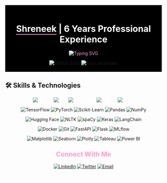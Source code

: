 <!-- GitHub Profile README for Shreneek -->
<div align="center" style="background-color: #000000; padding: 20px;">
  <h1 style="color: #ffffff;">
    <span style="border-bottom: 2px solid #ff9bcf;">Shreneek</span> | 6 Years Professional Experience
  </h1>
  
  <!-- Dynamic Title Animation -->
  <p align="center" style="color: #ff9bcf;">
    <img src="https://readme-typing-svg.herokuapp.com?font=Fira+Code&size=22&duration=3000&pause=1000&color=FF9BCF&center=true&vCenter=true&width=440&lines=Data+Scientist;NLP+Engineer;Agentic+AI+Developer;Deep+Learning+Engineer" alt="Typing SVG" />
  </p>

  <!-- GitHub Stats -->
  <img src="https://github-readme-stats.vercel.app/api?username=shreniek&show_icons=true&count_private=true&hide_border=true&title_color=ff9bcf&icon_color=ffffff&text_color=ffffff&bg_color=000000" alt="GitHub Stats" />
  
  <!-- Top Languages -->
  <img src="https://github-readme-stats.vercel.app/api/top-langs/?username=shreneek&layout=compact&hide_border=true&title_color=ff9bcf&text_color=ffffff&bg_color=000000" alt="Top Languages" />
  

</div>

## 🛠️ Skills & Technologies

<div align="center">

<!-- Programming Languages -->
<p align="center" style="color: #ffffff;">
  <img src="https://img.shields.io/badge/Python-3776AB?style=for-the-badge&logo=python&logoColor=white" alt="Python" />
  <img src="https://img.shields.io/badge/SQL-4479A1?style=for-the-badge&logo=postgresql&logoColor=white" alt="SQL" />
  <img src="https://img.shields.io/badge/JavaScript-F7DF1E?style=for-the-badge&logo=javascript&logoColor=black" alt="JavaScript" />
  <img src="https://img.shields.io/badge/HTML5-E34F26?style=for-the-badge&logo=html5&logoColor=white" alt="HTML5" />
  <img src="https://img.shields.io/badge/CSS3-1572B6?style=for-the-badge&logo=css3&logoColor=white" alt="CSS3" />
</p>

<!-- Data Science & ML Frameworks -->
<p align="center">
  <img src="https://img.shields.io/badge/TensorFlow-FF6F00?style=for-the-badge&logo=tensorflow&logoColor=white" alt="TensorFlow" />
  <img src="https://img.shields.io/badge/PyTorch-EE4C2C?style=for-the-badge&logo=pytorch&logoColor=white" alt="PyTorch" />
  <img src="https://img.shields.io/badge/scikit--learn-F7931E?style=for-the-badge&logo=scikit-learn&logoColor=white" alt="Scikit-Learn" />
  <img src="https://img.shields.io/badge/Pandas-150458?style=for-the-badge&logo=pandas&logoColor=white" alt="Pandas" />
  <img src="https://img.shields.io/badge/NumPy-013243?style=for-the-badge&logo=numpy&logoColor=white" alt="NumPy" />
</p>

<!-- NLP & Deep Learning -->
<p align="center">
  <img src="https://img.shields.io/badge/Hugging_Face-FFD21E?style=for-the-badge" alt="Hugging Face" />
  <img src="https://img.shields.io/badge/NLTK-3776AB?style=for-the-badge" alt="NLTK" />
  <img src="https://img.shields.io/badge/spaCy-09A3D5?style=for-the-badge" alt="spaCy" />
  <img src="https://img.shields.io/badge/Keras-D00000?style=for-the-badge&logo=keras&logoColor=white" alt="Keras" />
  <img src="https://img.shields.io/badge/LangChain-000000?style=for-the-badge" alt="LangChain" />
</p>

<!-- Other Tools & Technologies -->
<p align="center">
  <img src="https://img.shields.io/badge/Docker-2496ED?style=for-the-badge&logo=docker&logoColor=white" alt="Docker" />
  <img src="https://img.shields.io/badge/Git-F05032?style=for-the-badge&logo=git&logoColor=white" alt="Git" />
  <img src="https://img.shields.io/badge/FastAPI-009688?style=for-the-badge&logo=fastapi&logoColor=white" alt="FastAPI" />
  <img src="https://img.shields.io/badge/Flask-000000?style=for-the-badge&logo=flask&logoColor=white" alt="Flask" />
  <img src="https://img.shields.io/badge/MLflow-0194E2?style=for-the-badge&logo=mlflow&logoColor=white" alt="MLflow" />
</p>

<!-- Data Visualization & BI -->
<p align="center">
  <img src="https://img.shields.io/badge/Matplotlib-3776AB?style=for-the-badge" alt="Matplotlib" />
  <img src="https://img.shields.io/badge/Seaborn-3776AB?style=for-the-badge" alt="Seaborn" />
  <img src="https://img.shields.io/badge/Plotly-3F4F75?style=for-the-badge&logo=plotly&logoColor=white" alt="Plotly" />
  <img src="https://img.shields.io/badge/Tableau-E97627?style=for-the-badge&logo=tableau&logoColor=white" alt="Tableau" />
  <img src="https://img.shields.io/badge/Power_BI-F2C811?style=for-the-badge&logo=powerbi&logoColor=black" alt="Power BI" />
</p>

</div>

<!-- Connect Section -->
<h2 align="center" style="color: #ff9bcf;">Connect With Me</h2>
<p align="center">
  <a href="https://www.linkedin.com/in/shreneek/"><img src="https://img.shields.io/badge/LinkedIn-0077B5?style=for-the-badge&logo=linkedin&logoColor=white" alt="LinkedIn" /></a>
  <a href="https://twitter.com/shreneek"><img src="https://img.shields.io/badge/Twitter-1DA1F2?style=for-the-badge&logo=twitter&logoColor=white" alt="Twitter" /></a>
  <a href="mailto:contact@shreneek.com"><img src="https://img.shields.io/badge/Email-D14836?style=for-the-badge&logo=gmail&logoColor=white" alt="Email" /></a>
</p>

<!-- Footer -->
<p align="center" style="color: #ffffff;">
  <i>❝ Crafting intelligent solutions through code and data ❞</i>
</p>

